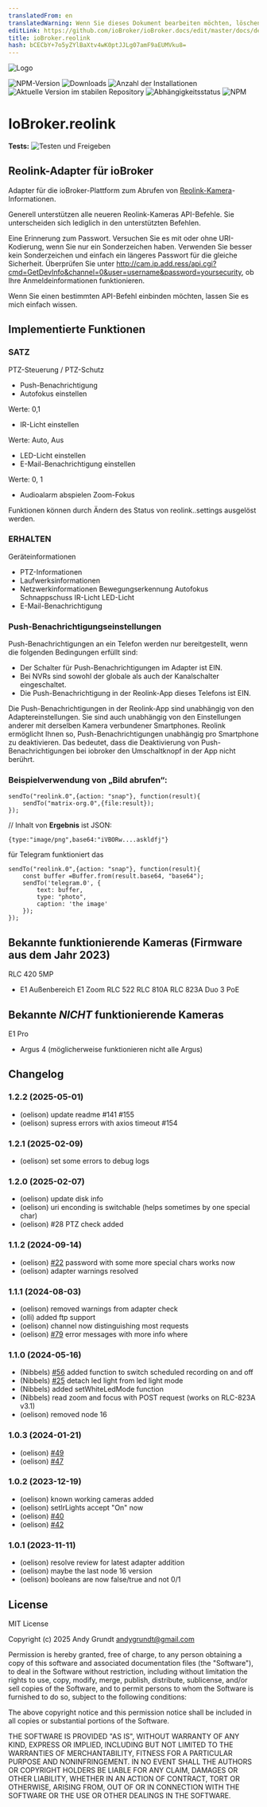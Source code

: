 ```yaml
---
translatedFrom: en
translatedWarning: Wenn Sie dieses Dokument bearbeiten möchten, löschen Sie bitte das Feld "translationsFrom". Andernfalls wird dieses Dokument automatisch erneut übersetzt
editLink: https://github.com/ioBroker/ioBroker.docs/edit/master/docs/de/adapterref/iobroker.reolink/README.md
title: ioBroker.reolink
hash: bCECbY+7o5yZYlBaXtv4wK0ptJJLg07amF9aEUMVku8=
---
```

![Logo](../../../en/adapterref/iobroker.reolink/admin/reolink_logo.png)

![NPM-Version](https://img.shields.io/npm/v/iobroker.reolink.svg)
![Downloads](https://img.shields.io/npm/dm/iobroker.reolink.svg)
![Anzahl der Installationen](https://iobroker.live/badges/reolink-installed.svg)
![Aktuelle Version im stabilen Repository](https://iobroker.live/badges/reolink-stable.svg)
![Abhängigkeitsstatus](https://img.shields.io/david/aendue/iobroker.reolink.svg)
![NPM](https://nodei.co/npm/iobroker.reolink.png?downloads=true)

# IoBroker.reolink
**Tests:** ![Testen und Freigeben](https://github.com/aendue/ioBroker.reolink/workflows/Test%20and%20Release/badge.svg)

## Reolink-Adapter für ioBroker
Adapter für die ioBroker-Plattform zum Abrufen von [Reolink-Kamera](https://reolink.com/)-Informationen.

Generell unterstützen alle neueren Reolink-Kameras API-Befehle. Sie unterscheiden sich lediglich in den unterstützten Befehlen.

Eine Erinnerung zum Passwort. Versuchen Sie es mit oder ohne URI-Kodierung, wenn Sie nur ein Sonderzeichen haben. Verwenden Sie besser kein Sonderzeichen und einfach ein längeres Passwort für die gleiche Sicherheit. Überprüfen Sie unter http://cam.ip.add.ress/api.cgi?cmd=GetDevInfo&channel=0&user=username&password=yoursecurity, ob Ihre Anmeldeinformationen funktionieren.

Wenn Sie einen bestimmten API-Befehl einbinden möchten, lassen Sie es mich einfach wissen.

## Implementierte Funktionen
### SATZ
PTZ-Steuerung / PTZ-Schutz
- Push-Benachrichtigung
- Autofokus einstellen

Werte: 0,1

- IR-Licht einstellen

Werte: Auto, Aus

- LED-Licht einstellen
- E-Mail-Benachrichtigung einstellen

Werte: 0, 1

- Audioalarm abspielen
Zoom-Fokus

Funktionen können durch Ändern des Status von reolink.<Instanze>.settings ausgelöst werden.

 ### ERHALTEN
Geräteinformationen
- PTZ-Informationen
- Laufwerksinformationen
- Netzwerkinformationen
Bewegungserkennung
Autofokus
Schnappschuss
IR-Licht
LED-Licht
- E-Mail-Benachrichtigung

### Push-Benachrichtigungseinstellungen
Push-Benachrichtigungen an ein Telefon werden nur bereitgestellt, wenn die folgenden Bedingungen erfüllt sind:

- Der Schalter für Push-Benachrichtigungen im Adapter ist EIN.
- Bei NVRs sind sowohl der globale als auch der Kanalschalter eingeschaltet.
- Die Push-Benachrichtigung in der Reolink-App dieses Telefons ist EIN.

Die Push-Benachrichtigungen in der Reolink-App sind unabhängig von den Adaptereinstellungen. Sie sind auch unabhängig von den Einstellungen anderer mit derselben Kamera verbundener Smartphones. Reolink ermöglicht Ihnen so, Push-Benachrichtigungen unabhängig pro Smartphone zu deaktivieren. Das bedeutet, dass die Deaktivierung von Push-Benachrichtigungen bei iobroker den Umschaltknopf in der App nicht berührt.

### Beispielverwendung von „Bild abrufen“:
```
sendTo("reolink.0",{action: "snap"}, function(result){
    sendTo("matrix-org.0",{file:result});
});
```

// Inhalt von **Ergebnis** ist JSON:

```
{type:"image/png",base64:"iVBORw....askldfj"}
```

für Telegram funktioniert das

```
sendTo("reolink.0",{action: "snap"}, function(result){
    const buffer =Buffer.from(result.base64, "base64");
    sendTo('telegram.0', {
        text: buffer,
        type: "photo",
        caption: 'the image'
    });
});
```

## Bekannte funktionierende Kameras (Firmware aus dem Jahr 2023)
RLC 420 5MP
- E1 Außenbereich
E1 Zoom
RLC 522
RLC 810A
RLC 823A
Duo 3 PoE

## Bekannte *NICHT* funktionierende Kameras
E1 Pro
- Argus 4 (möglicherweise funktionieren nicht alle Argus)

## Changelog
<!--
    Placeholder for the next version (at the beginning of the line):
    ### **WORK IN PROGRESS**
-->
### 1.2.2 (2025-05-01)
* (oelison) update readme #141 #155
* (oelison) supress errors with axios timeout #154

### 1.2.1 (2025-02-09)
* (oelison) set some errors to debug logs

### 1.2.0 (2025-02-07)
* (oelison) update disk info
* (oelison) uri enconding is switchable (helps sometimes by one special char)
* (oelison) #28 PTZ check added

### 1.1.2 (2024-09-14)
* (oelison) [#22](https://github.com/aendue/ioBroker.reolink/issues/22) password with some more special chars works now
* (oelison) adapter warnings resolved

### 1.1.1 (2024-08-03)
* (oelison) removed warnings from adapter check
* (olli) added ftp support
* (oelison) channel now distinguishing most requests
* (oelison) [#79](https://github.com/aendue/ioBroker.reolink/issues/79) error messages with more info where

### 1.1.0 (2024-05-16)
* (Nibbels) [#56](https://github.com/aendue/ioBroker.reolink/issues/56) added function to switch scheduled recording on and off
* (Nibbels) [#25](https://github.com/aendue/ioBroker.reolink/issues/25) detach led light from led light mode
* (Nibbels) added setWhiteLedMode function
* (Nibbels) read zoom and focus with POST request (works on RLC-823A v3.1)
* (oelison) removed node 16

### 1.0.3 (2024-01-21)
* (oelison) [#49](https://github.com/aendue/ioBroker.reolink/issues/49)
* (oelison) [#47](https://github.com/aendue/ioBroker.reolink/issues/47)

### 1.0.2 (2023-12-19)
* (oelison) known working cameras added
* (oelison) setIrLights accept "On" now
* (oelison) [#40](https://github.com/aendue/ioBroker.reolink/issues/40)
* (oelison) [#42](https://github.com/aendue/ioBroker.reolink/issues/42)

### 1.0.1 (2023-11-11)
* (oelison) resolve review for latest adapter addition
* (oelison) maybe the last node 16 version
* (oelison) booleans are now false/true and not 0/1

## License
MIT License

Copyright (c) 2025 Andy Grundt <andygrundt@gmail.com>

Permission is hereby granted, free of charge, to any person obtaining a copy
of this software and associated documentation files (the "Software"), to deal
in the Software without restriction, including without limitation the rights
to use, copy, modify, merge, publish, distribute, sublicense, and/or sell
copies of the Software, and to permit persons to whom the Software is
furnished to do so, subject to the following conditions:

The above copyright notice and this permission notice shall be included in all
copies or substantial portions of the Software.

THE SOFTWARE IS PROVIDED "AS IS", WITHOUT WARRANTY OF ANY KIND, EXPRESS OR
IMPLIED, INCLUDING BUT NOT LIMITED TO THE WARRANTIES OF MERCHANTABILITY,
FITNESS FOR A PARTICULAR PURPOSE AND NONINFRINGEMENT. IN NO EVENT SHALL THE
AUTHORS OR COPYRIGHT HOLDERS BE LIABLE FOR ANY CLAIM, DAMAGES OR OTHER
LIABILITY, WHETHER IN AN ACTION OF CONTRACT, TORT OR OTHERWISE, ARISING FROM,
OUT OF OR IN CONNECTION WITH THE SOFTWARE OR THE USE OR OTHER DEALINGS IN THE
SOFTWARE.